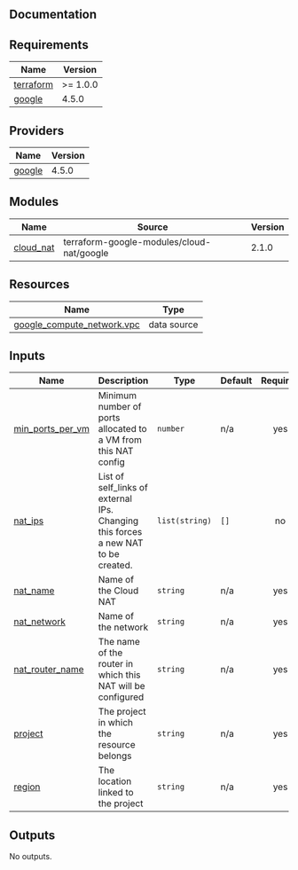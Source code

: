 ## Documentation

<!-- BEGINNING OF PRE-COMMIT-TERRAFORM DOCS HOOK -->
## Requirements

| Name | Version |
|------|---------|
| <a name="requirement_terraform"></a> [terraform](#requirement\_terraform) | >= 1.0.0 |
| <a name="requirement_google"></a> [google](#requirement\_google) | 4.5.0 |

## Providers

| Name | Version |
|------|---------|
| <a name="provider_google"></a> [google](#provider\_google) | 4.5.0 |

## Modules

| Name | Source | Version |
|------|--------|---------|
| <a name="module_cloud_nat"></a> [cloud\_nat](#module\_cloud\_nat) | terraform-google-modules/cloud-nat/google | 2.1.0 |

## Resources

| Name | Type |
|------|------|
| [google_compute_network.vpc](https://registry.terraform.io/providers/hashicorp/google/4.5.0/docs/data-sources/compute_network) | data source |

## Inputs

| Name | Description | Type | Default | Required |
|------|-------------|------|---------|:--------:|
| <a name="input_min_ports_per_vm"></a> [min\_ports\_per\_vm](#input\_min\_ports\_per\_vm) | Minimum number of ports allocated to a VM from this NAT config | `number` | n/a | yes |
| <a name="input_nat_ips"></a> [nat\_ips](#input\_nat\_ips) | List of self\_links of external IPs. Changing this forces a new NAT to be created. | `list(string)` | `[]` | no |
| <a name="input_nat_name"></a> [nat\_name](#input\_nat\_name) | Name of the Cloud NAT | `string` | n/a | yes |
| <a name="input_nat_network"></a> [nat\_network](#input\_nat\_network) | Name of the network | `string` | n/a | yes |
| <a name="input_nat_router_name"></a> [nat\_router\_name](#input\_nat\_router\_name) | The name of the router in which this NAT will be configured | `string` | n/a | yes |
| <a name="input_project"></a> [project](#input\_project) | The project in which the resource belongs | `string` | n/a | yes |
| <a name="input_region"></a> [region](#input\_region) | The location linked to the project | `string` | n/a | yes |

## Outputs

No outputs.
<!-- END OF PRE-COMMIT-TERRAFORM DOCS HOOK -->
